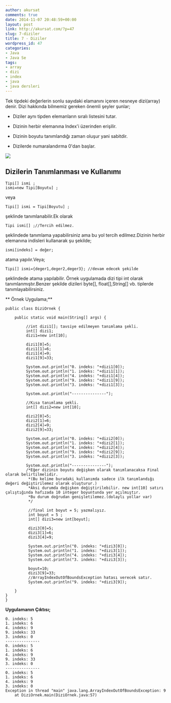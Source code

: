 ```yaml
---
author: akursat
comments: true
date: 2014-11-07 20:48:59+00:00
layout: post
link: http://akursat.com/?p=47
slug: 7-diziler
title: 7 - Diziler
wordpress_id: 47
categories:
- Java
- Java Se
tags:
- array
- dizi
- index
- java
- java dersleri
---
```


Tek tipdeki değerlerin sonlu sayıdaki elamanını içeren nesneye dizi(array) denir.
Dizi hakkında bilmemiz gereken önemli şeyler şunlar;






	
  * Diziler aynı tipden elemanların sıralı listesini tutar.

	
  * Dizinin herbir elemanına Index'i üzerinden erişilir.

	
  * Dizinin boyutu tanımlandığı zaman oluşur yani sabitdir.

	
  * Dizilerde numaralandırma 0'dan başlar.





[![](http://www.akursat.com/wp-content/uploads/2013/12/dizi.png)](http://www.akursat.com/wp-content/uploads/2013/12/dizi.png)





## **Dizilerin Tanımlanması ve Kullanımı**



    
    Tipi[] ismi ;
    ismi=new Tipi[Boyutu] ;




veya




    
    Tipi[] ismi = Tipi[Boyutu] ;




şeklinde tanımlanabilir.Ek olarak




    
    Tipi ismi[] ;//Tercih edilmez.




şeklindede tanımlama yapabilirsiniz ama bu yol tercih edilmez.Dizinin herbir elemanına indisleri kullanarak şu şekilde;




    
    ismi[indeks] = değer;




atama yapılır.Veya;




    
    Tipi[] ismi={deger1,deger2,deger3}; //devam edecek şekilde




şeklindede atama yapılabilir.
Örnek uygulamada dizi tipi int olarak tanımlanmıştır.Benzer şekilde dizileri byte[], float[],String[] vb. tiplerde tanımlayabilirsiniz.




** Örnek Uygulama;**




    
    public class DiziOrnek {
    
        public static void main(String[] args) {
    
             //int dizi1[]; tavsiye edilmeyen tanımlama şekli.
             int[] dizi1;
             dizi1=new int[10];
    
             dizi1[0]=5;
             dizi1[1]=6;
             dizi1[4]=9;
             dizi1[9]=33;
    
             System.out.println("0. indeks: "+dizi1[0]);
             System.out.println("1. indeks: "+dizi1[1]);
             System.out.println("4. indeks: "+dizi1[4]);
             System.out.println("9. indeks: "+dizi1[9]);
             System.out.println("3. indeks: "+dizi1[3]);
    
             System.out.println("---------------");
            
             //Kısa tanımlama şekli.
             int[] dizi2=new int[10];
    
             dizi2[0]=5;
             dizi2[1]=6;
             dizi2[4]=9;
             dizi2[9]=33;
    
             System.out.println("0. indeks: "+dizi2[0]);
             System.out.println("1. indeks: "+dizi2[1]);
             System.out.println("4. indeks: "+dizi2[4]);
             System.out.println("9. indeks: "+dizi2[9]);
             System.out.println("3. indeks: "+dizi2[3]);
    
             System.out.println("---------------"); 
             /*Eğer dizinin boyutu değişken olarak tanımlanacaksa Final olarak belirtilmelidir.
              *(Bu kelime buradaki kullanımda sadece ilk tanımlandığı değeri değiştirilemez olarak oluşturur.)
              *Aksi durumda değişken değiştirilebilir. new int[10] satırı çalıştığında hafızada 10 integer boyuntunda yer açılmıştır.
              *Bu durum doğrudan genişletilemez.(dolaylı yollar var)
              */        
    
              //final int boyut = 5; yazmalıyız.
              int boyut = 5 ;
              int[] dizi3=new int[boyut];
    
              dizi3[0]=5;
              dizi3[1]=6;
              dizi3[4]=9;
    
              System.out.println("0. indeks: "+dizi3[0]);
              System.out.println("1. indeks: "+dizi3[1]);
              System.out.println("4. indeks: "+dizi3[4]);
              System.out.println("3. indeks: "+dizi3[3]);
    
              boyut=10;
              dizi3[9]=33;
              //ArrayIndexOutOfBoundsException hatası verecek satır.
              System.out.println("9. indeks: "+dizi3[9]);
    
        }
    }
    }




**Uygulamanın Çıktısı;**




    
    0. indeks: 5
    1. indeks: 6
    4. indeks: 9
    9. indeks: 33
    3. indeks: 0
    ---------------
    0. indeks: 5
    1. indeks: 6
    4. indeks: 9
    9. indeks: 33
    3. indeks: 0
    ---------------
    0. indeks: 5
    1. indeks: 6
    4. indeks: 9
    3. indeks: 0
    Exception in thread "main" java.lang.ArrayIndexOutOfBoundsException: 9
        at DiziOrnek.main(DiziOrnek.java:57)



